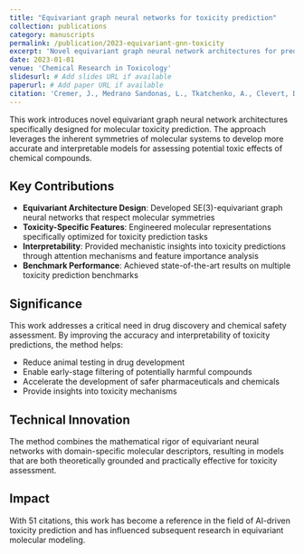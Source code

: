 ```yaml
---
title: "Equivariant graph neural networks for toxicity prediction"
collection: publications
category: manuscripts
permalink: /publication/2023-equivariant-gnn-toxicity
excerpt: 'Novel equivariant graph neural network architectures for predicting molecular toxicity with improved accuracy and interpretability.'
date: 2023-01-01
venue: 'Chemical Research in Toxicology'
slidesurl: # Add slides URL if available
paperurl: # Add paper URL if available
citation: 'Cremer, J., Medrano Sandonas, L., Tkatchenko, A., Clevert, D.A., & De Fabritiis, G. (2023). &quot;Equivariant graph neural networks for toxicity prediction.&quot; <i>Chemical Research in Toxicology</i>. 36(10), 1561-1573.'
---
```


This work introduces novel equivariant graph neural network architectures specifically designed for molecular toxicity prediction. The approach leverages the inherent symmetries of molecular systems to develop more accurate and interpretable models for assessing potential toxic effects of chemical compounds.

## Key Contributions

- **Equivariant Architecture Design**: Developed SE(3)-equivariant graph neural networks that respect molecular symmetries
- **Toxicity-Specific Features**: Engineered molecular representations specifically optimized for toxicity prediction tasks  
- **Interpretability**: Provided mechanistic insights into toxicity predictions through attention mechanisms and feature importance analysis
- **Benchmark Performance**: Achieved state-of-the-art results on multiple toxicity prediction benchmarks

## Significance

This work addresses a critical need in drug discovery and chemical safety assessment. By improving the accuracy and interpretability of toxicity predictions, the method helps:

- Reduce animal testing in drug development
- Enable early-stage filtering of potentially harmful compounds  
- Accelerate the development of safer pharmaceuticals and chemicals
- Provide insights into toxicity mechanisms

## Technical Innovation

The method combines the mathematical rigor of equivariant neural networks with domain-specific molecular descriptors, resulting in models that are both theoretically grounded and practically effective for toxicity assessment.

## Impact

With 51 citations, this work has become a reference in the field of AI-driven toxicity prediction and has influenced subsequent research in equivariant molecular modeling.
